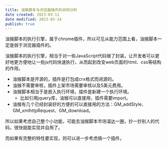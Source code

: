 ```yaml
---
title: 油猴脚本与浏览器插件的异同分析
date created: 2023-03-11
date modified: 2023-03-14
publish: true
---
```


油猴脚本的执行引擎，属于chrome插件，所以可见从能力范围上看，油猴脚本一定是弱于浏览器插件的。

油猴脚本的执行引擎，相当于对一些JavaScript代码做了封装，让开发者可以更好地更方便地让一些js代码快速执行，从而起到改变web页面的html、css等结构的作用。

- 油猴脚本是开源的，插件是打包成crx格式而闭源的。
- 油猴不需要审核，插件上架市场需要审核以及5美元费用。
- 油猴脚本相当于是嵌入执行环境，插件是新建一个执行环境。
	- 比如引用jquery库，油猴可以直接用，插件需要import。
- 油猴有几个已经封装好的方便的可以直接用的方法：GM_addStyle、GM_xmlhttpRequest、GM_download。

所以如果考虑自己整个小功能，可能去油猴脚本市场溜达一圈，抄一抄别人的代码，很快就能实现并自用了。

而如果有完整的特性要实现，则可以进一步考虑搞一个插件。